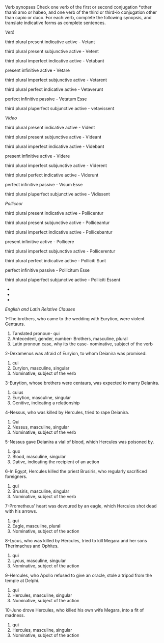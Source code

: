Verb synopses
Check one verb of the first or second conjugation *other than8 amo or habeo, and one verb of the third or third-io conjugation other than capio or duco. For each verb, complete the following synopsis, and translate indicative forms as complete sentences.

*Vetō*

third plural present indicative active - Vetant

third plural present subjunctive active - Vetent

third plural imperfect indicative active - Vetabant

present infinitive active - Vetare

third plural imperfect subjunctive active - Vetarent

third plural perfect indicative active - Vetaverunt

perfect infinitive passive - Vetatum Esse

third plural pluperfect subjunctive active - vetavissent



*Video*

third plural present indicative active - Vident

third plural present subjunctive active - Videant

third plural imperfect indicative active - Videbant

present infinitive active - Videre

third plural imperfect subjunctive active - Viderent

third plural perfect indicative active - Viderunt

perfect infinitive passive - Visum Esse

third plural pluperfect subjunctive active - Vidissent




*Polliceor*

third plural present indicative active - Pollicentur

third plural present subjunctive active - Polliceantur

third plural imperfect indicative active - Pollicebantur

present infinitive active - Pollicere

third plural imperfect subjunctive active - Pollicerentur

third plural perfect indicative active - Polliciti Sunt

perfect infinitive passive - Pollicitum Esse

third plural pluperfect subjunctive active - Polliciti Essent

-
-
-

*English and Latin Relative Clauses*

1-The brothers, who came to the wedding with Eurytion, were violent Centaurs.
1. Tanslated pronoun- qui
2. Antecedent, gender, number- Brothers, masculine, plural
3. Latin pronoun case, why its the case- nominative, subject of the verb

2-Dexamenus was afraid of Euryion, to whom Deianira was promised.
1. cui
2. Euryion, masculine, singular
3. Nominative, subject of the verb

3-Eurytion, whose brothers were centaurs, was expected to marry Deianira.
1. cuius
2. Eurytion, masculine, singular
3. Genitive, indicating a relationship

4-Nessus, who was killed by Hercules, tried to rape Deianira.
1. Qui
2. Nessus, masculine, singular
3. Nominative, subject of the verb

5-Nessus gave Deianira a vial of blood, which Hercules was poisoned by.
1. quo
2. Blood, masculine, singular
3. Dative, indicating the recipient of an action

6-In Egypt, Hercules killed the priest Brusiris, who regularly sacrificed foreigners.
1. qui
2. Brusiris, masculine, singular
3. Nominative, subject of the verb

7-Prometheus’ heart was devoured by an eagle, which Hercules shot dead with his arrows.
1. qui
2. Eagle, masculine, plural
3. Nominative, subject of the action

8-Lycus, who was killed by Hercules, tried to kill Megara and her sons Therimachus and Ophites.
1. qui
2. Lycus, masculine, singular
3. Nominative, subject of the action

9-Hercules, who Apollo refused to give an oracle, stole a tripod from the temple at Delphi.
1. qui
2. Hercules, masculine, singular
3. Nominative, subject of the action

10-Juno drove Hercules, who killed his own wife Megara, into a fit of madness.
1. qui
2. Hercules, masculine, singular
3. Nominative, subject of the action




